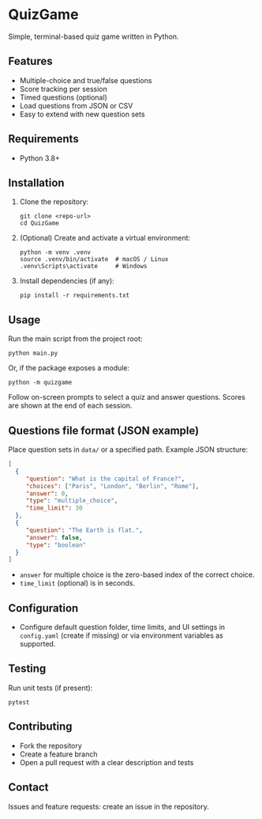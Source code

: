 # QuizGame

Simple, terminal-based quiz game written in Python.

## Features
- Multiple-choice and true/false questions
- Score tracking per session
- Timed questions (optional)
- Load questions from JSON or CSV
- Easy to extend with new question sets

## Requirements
- Python 3.8+

## Installation
1. Clone the repository:
    ```
    git clone <repo-url>
    cd QuizGame
    ```
2. (Optional) Create and activate a virtual environment:
    ```
    python -m venv .venv
    source .venv/bin/activate  # macOS / Linux
    .venv\Scripts\activate     # Windows
    ```
3. Install dependencies (if any):
    ```
    pip install -r requirements.txt
    ```

## Usage
Run the main script from the project root:
```
python main.py
```
Or, if the package exposes a module:
```
python -m quizgame
```

Follow on-screen prompts to select a quiz and answer questions. Scores are shown at the end of each session.

## Questions file format (JSON example)
Place question sets in `data/` or a specified path. Example JSON structure:
```json
[
  {
     "question": "What is the capital of France?",
     "choices": ["Paris", "London", "Berlin", "Rome"],
     "answer": 0,
     "type": "multiple_choice",
     "time_limit": 30
  },
  {
     "question": "The Earth is flat.",
     "answer": false,
     "type": "boolean"
  }
]
```
- `answer` for multiple choice is the zero-based index of the correct choice.
- `time_limit` (optional) is in seconds.

## Configuration
- Configure default question folder, time limits, and UI settings in `config.yaml` (create if missing) or via environment variables as supported.

## Testing
Run unit tests (if present):
```
pytest
```

## Contributing
- Fork the repository
- Create a feature branch
- Open a pull request with a clear description and tests

## Contact
Issues and feature requests: create an issue in the repository.
